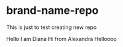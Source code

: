 # brand-name-repo
This is just to test creating new repo

Hello I am Diana
Hi from Alexandra 
Helloooo
